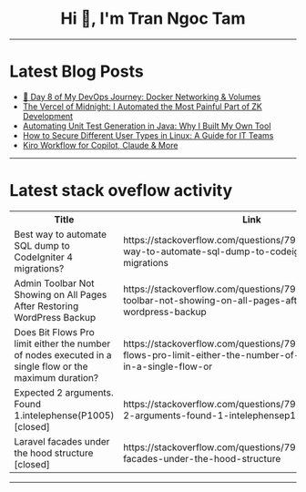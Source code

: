 <h1 align="center">Hi 👋, I'm Tran Ngoc Tam</h1>

---

# Latest Blog Posts 
<!-- BLOG-POST-LIST:START -->
- [🚀 Day 8 of My DevOps Journey: Docker Networking &amp; Volumes](https://dev.to/dankbhardwaj/day-8-of-my-devops-journey-docker-networking-volumes-3232)
- [The Vercel of Midnight: I Automated the Most Painful Part of ZK Development](https://dev.to/hitakshi_arora_4789582a4f/the-vercel-of-midnight-i-automated-the-most-painful-part-of-zk-development-h8g)
- [Automating Unit Test Generation in Java: Why I Built My Own Tool](https://dev.to/rajeev_ranjan_e54cfa19cd8/automating-unit-test-generation-in-java-why-i-built-my-own-tool-3m9k)
- [How to Secure Different User Types in Linux: A Guide for IT Teams](https://dev.to/sebos/how-to-secure-different-user-types-in-linux-a-guide-for-it-teams-22a8)
- [Kiro Workflow for Copilot, Claude &amp; More](https://dev.to/lazypro/kiro-workflow-for-copilot-claude-more-4ihp)
<!-- BLOG-POST-LIST:END -->

---

# Latest stack oveflow activity
<table>
  <tr><th>Title</th><th>Link</th></tr>
  <!-- STACKOVERFLOW:START --><tr><td>Best way to automate SQL dump to CodeIgniter 4 migrations?</td><td>https://stackoverflow.com/questions/79758385/best-way-to-automate-sql-dump-to-codeigniter-4-migrations</td></tr><tr><td>Admin Toolbar Not Showing on All Pages After Restoring WordPress Backup</td><td>https://stackoverflow.com/questions/79758372/admin-toolbar-not-showing-on-all-pages-after-restoring-wordpress-backup</td></tr><tr><td>Does Bit Flows Pro limit either the number of nodes executed in a single flow or the maximum duration?</td><td>https://stackoverflow.com/questions/79758349/does-bit-flows-pro-limit-either-the-number-of-nodes-executed-in-a-single-flow-or</td></tr><tr><td>Expected 2 arguments. Found 1.intelephense&lpar;P1005&rpar; [closed]</td><td>https://stackoverflow.com/questions/79758264/expected-2-arguments-found-1-intelephensep1005</td></tr><tr><td>Laravel facades under the hood structure [closed]</td><td>https://stackoverflow.com/questions/79758203/laravel-facades-under-the-hood-structure</td></tr><!-- STACKOVERFLOW:END -->
</table>

---


